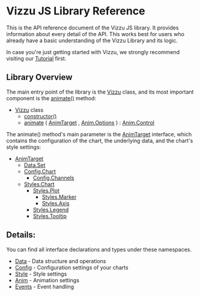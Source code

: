# Vizzu JS Library Reference

This is the API reference document of the Vizzu JS library. It provides information
about every detail of the API. This works best for users who already have a basic
understanding of the Vizzu Library and its logic.

In case you're just getting started with Vizzu, we strongly recommend visiting our 
[Tutorial](https://lib.vizzuhq.com/0.4) first.

## Library Overview

The main entry point of the library is the [Vizzu](classes/default.html) class, 
and its most important component is the [animate()](classes/default.html#animate) method:

* [Vizzu](classes/default.html) class
	* [constructor()](classes/default.html#constructor)
	* [animate](classes/default.html#animate) ( [AnimTarget](interfaces/AnimTarget.html) , [Anim.Options](interfaces/Anim.Options.html) )
	  : [Anim.Control](interfaces/Anim.Control.html)

The animate() method's main parameter is the [AnimTarget](interfaces/AnimTarget.html)
interface, which contains the configuration of the chart, the underlying data, and the chart's style settings:

* [AnimTarget](interfaces/AnimTarget.html)
	* [Data.Set](modules/Data.html#Set)
	* [Config.Chart](interfaces/Config.Chart.html)
		* [Config.Channels](interfaces/Config.Channels.html)
	* [Styles.Chart](interfaces/Styles.Chart.html)
		* [Styles.Plot](interfaces/Styles.Plot.html)
			* [Styles.Marker](interfaces/Styles.Marker.html)
			* [Styles.Axis](interfaces/Styles.Axis.html)
		* [Styles.Legend](interfaces/Styles.Legend.html)
		* [Styles.Tooltip](interfaces/Styles.Tooltip.html)
		

## Details:

You can find all interface declarations and types under these namespaces. 

* [Data](modules/Data.html) - Data structure and operations
* [Config](modules/Config.html) - Configuration settings of your charts
* [Style](modules/Styles.html) - Style settings
* [Anim](modules/Anim.html) - Animation settings
* [Events](modules/Event.html) - Event handling

